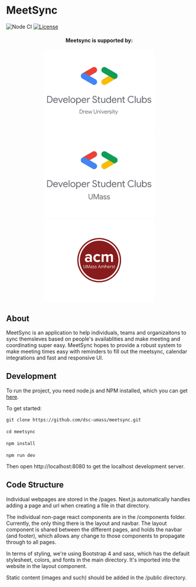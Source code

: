 # MeetSync
![Node CI](https://github.com/dsc-umass/meetsync/workflows/Node.js%20CI/badge.svg)
[![License](https://img.shields.io/badge/License-Apache%202.0-brightgreen.svg)](./LICENSE)

<div><p align="center">
<center><h4>Meetsync is supported by:</h4><a href="https://www.facebook.com/dscdrewu/"><img width="300" src="assets/dsc_drew.jpg" target="_blank"></a>
<a href="https://umassdsc.com/" target="_blank"><img width="300" src="assets/dsc_umass.jpg"></a>
<img width="300" src="assets/acm_umass.jpg"></center></p></div>

## About
MeetSync is an application to help individuals, teams and organizaitons to sync themsleves based on people's availablities and make meeting and coordinating super easy. MeetSync hopes to provide a robust system to make meeting times easy with reminders to fill out the meetsync, calendar integrations and fast and responsive UI. 

## Development
To run the project, you need node.js and NPM installed, which you can get [here](https://nodejs.org/en/).

To get started:

```
git clone https://github.com/dsc-umass/meetsync.git

cd meetsync

npm install

npm run dev
```

Then open
http://localhost:8080
to get the localhost development server.

## Code Structure
Individual webpages are stored in the /pages. Next.js automatically handles adding a page and url when creating a file in that directory. 

The individual non-page react components are in the /components folder. Currently, the only thing there is the layout and navbar. The layout component is shared between the different pages, and holds the navbar (and footer), which allows any change to those components to propagate through to all pages.

In terms of styling, we're using Bootstrap 4 and sass, which has the default stylesheet, colors, and fonts in the main directory. It's imported into the website in the layout component.

Static content (images and such) should be added in the /public directory.
